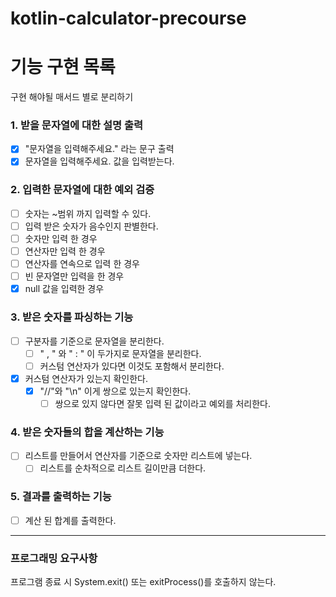 # kotlin-calculator-precourse
# 기능 구현 목록
구현 해야될 매서드 별로   분리하기

### 1. 받을 문자열에 대한 설명 출력
- [x] "문자열을 입력해주세요." 라는 문구 출력
- [x] 문자열을 입력해주세요. 값을 입력받는다.

### 2. 입력한 문자열에 대한 예외 검증
- [ ] 숫자는 ~범위 까지 입력할 수 있다.
- [ ] 입력 받은 숫자가 음수인지 판별한다.
- [ ] 숫자만 입력 한 경우
- [ ] 연산자만 입력 한 경우
- [ ] 연산자를 연속으로 입력 한 경우
- [ ] 빈 문자열만 입력을 한 경우
- [x] null 값을 입력한 경우

### 3. 받은 숫자를 파싱하는 기능
- [ ] 구분자를 기준으로 문자열을 분리한다.
    - [ ] " , " 와 " : " 이 두가지로 문자열을 분리한다.
    - [ ] 커스텀 연산자가 있다면 이것도 포함해서 분리한다.
- [x] 커스텀 연산자가 있는지 확인한다.
    - [x] "//"와 "\n" 이게 쌍으로 있는지 확인한다.
      -  [ ] 쌍으로 있지 않다면 잘못 입력 된 값이라고 예외를 처리한다. 
### 4. 받은 숫자들의 합을 계산하는 기능
- [ ] 리스트를 만들어서 연산자를 기준으로 숫자만 리스트에 넣는다.
   - [ ] 리스트를 순차적으로 리스트 길이만큼 더한다.
### 5. 결과를 출력하는 기능
- [ ] 계산 된 합계를 출력한다.

-----
### 프로그래밍 요구사항
프로그램 종료 시 System.exit() 또는 exitProcess()를 호출하지 않는다.

